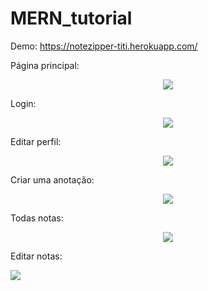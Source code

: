 # MERN_tutorial 

Demo: https://notezipper-titi.herokuapp.com/

Página principal:

<div align="center">
  <img src="https://user-images.githubusercontent.com/45744599/161388291-d65d8bee-42f3-4c01-9855-9eeb53dd16f6.png" />
  </div>

Login:

<div align="center">
<img src="https://user-images.githubusercontent.com/45744599/161388519-5e0f2e9e-621a-4fdb-ae57-c72c1dbe112f.png" />
    </div>

Editar perfil:

<div align="center">
<img src="https://user-images.githubusercontent.com/45744599/161388802-667b313c-6159-45a2-97b3-8bec20147e6a.png" />
  </div>

Criar uma anotação:

<div align="center">
<img src="https://user-images.githubusercontent.com/45744599/161388884-04783109-fc49-48f9-9927-593999670dc3.png" />
  </div> 
  
Todas notas:

<div align="center">
<img src="https://user-images.githubusercontent.com/45744599/162044913-f7f5e14c-638f-41b1-9623-282293587ec6.png" />
  </div> 

Editar notas:

<img src="https://user-images.githubusercontent.com/45744599/162799961-b7d19f20-f754-4af5-a031-a43bfa407811.png" />
  </div> 
